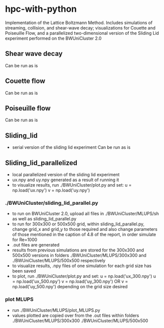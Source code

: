 # hpc-with-python
Implementation of the Lattice Boltzmann Method. Includes simulations of streaming, collision, and shear-wave decay; visualizations for Couette and Poiseuille Flow, and a parallelized two-dimensional version of the Sliding Lid experiment performed on the BWUniCluster 2.0

## Shear wave decay
Can be run as is

## Couette flow
Can be run as is

## Poiseuille flow
Can be run as is

## Sliding_lid
- serial version of the sliding lid experiment
Can be run as is

## Sliding_lid_parallelized
- local parallelized version of the sliding lid experiment
- ux.npy and uy.npy generated as a result of running it
- to visualize results, run ./BWUniCluster/plot.py and set:
	u = np.load('ux.npy')
	v = np.load('uy.npy')

### ./BWUniCluster/sliding_lid_parallel.py
- to run on BWUniCluster 2.0, upload all files in ./BWUniCluster/MLUPS/sh as well as sliding_lid_parallel.py
- to run for 300x300 or 500x500 grid, within sliding_lid_parallel.py, change grid_x and grid_y to those required
 and also change parameters of those mentioned in the caption of 4.8 of the report, in order simulate for Re=1000
- .out files are generated
- results from previous simulations are stored for the 300x300 and 500x500 versions in folders ./BWUniCluster/MLUPS/300x300
and ./BWUniCluster/MLUPS/500x500 respectively
- to visualize results, .npy files of one simulation for each grid size has been saved
- to plot, run ./BWUniCluster/plot.py and set:
	u = np.load('ux_300.npy')   	 u = np.load('ux_500.npy')
	v = np.load('uy_300.npy')   OR   v = np.load('uy_500.npy')
 depending on the grid size desired

### plot MLUPS
- run ./BWUniCluster/MLUPS/plot_MLUPS.py
- values plotted are copied over from the .out files within folders ./BWUniCluster/MLUPS/300x300 ./BWUniCluster/MLUPS/500x500
	
 


